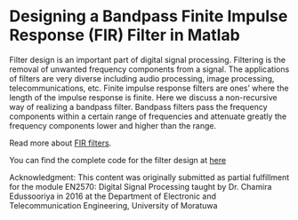 
# Designing a Bandpass Finite Impulse Response (FIR) Filter in Matlab

Filter design is an important part of digital signal processing. Filtering is the removal of unwanted frequency components from a signal. The applications of filters are very diverse including audio processing, image processing, telecommunications, etc. Finite impulse response filters are ones’ where
the length of the impulse response is finite. Here we discuss a non-recursive way of realizing a bandpass filter. Bandpass filters pass the frequency components within a certain range of frequencies and attenuate greatly the frequency components lower and higher than the range.

Read more about [FIR filters](https://niruhan.medium.com/designing-a-bandpass-finite-impulse-response-fir-filter-in-matlab-e79be749e21c).

You can find the complete code for the filter design at [here](https://github.com/niruhan/fir-filter-design)

Acknowledgment: This content was originally submitted as partial fulfillment for the module EN2570: Digital Signal Processing taught by Dr. Chamira Edussooriya in 2016 at the Department of Electronic and Telecommunication Engineering, University of Moratuwa
